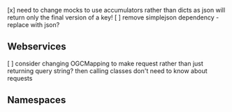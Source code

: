 [x] need to change mocks to use accumulators rather than dicts as json will return only the final version of a key!
[ ] remove simplejson dependency - replace with json?

## Webservices

[ ] consider changing OGCMapping to make request rather than just returning query string? then calling classes don't need to know about requests

## Namespaces
